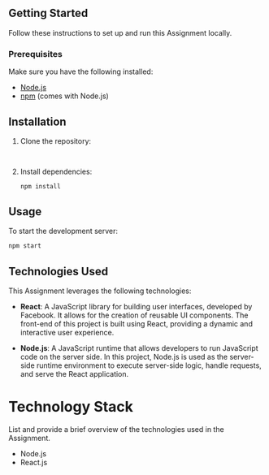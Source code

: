 ## Getting Started
Follow these instructions to set up and run this Assignment locally.

### Prerequisites

Make sure you have the following installed:

- [Node.js](https://nodejs.org/)
- [npm](https://www.npmjs.com/) (comes with Node.js)

## Installation

1. Clone the repository:

   ```bash
  
   ```


3. Install dependencies:

   ```bash
   npm install
   ```

## Usage

To start the development server:

```bash
npm start
```


## Technologies Used

This Assignment leverages the following technologies:


- **React**: A JavaScript library for building user interfaces, developed by Facebook. It allows for the creation of reusable UI components. The front-end of this project is built using React, providing a dynamic and interactive user experience.

- **Node.js**: A JavaScript runtime that allows developers to run JavaScript code on the server side. In this project, Node.js is used as the server-side runtime environment to execute server-side logic, handle requests, and serve the React application.



# Technology Stack
List and provide a brief overview of the technologies used in the Assignment.

- Node.js
- React.js
